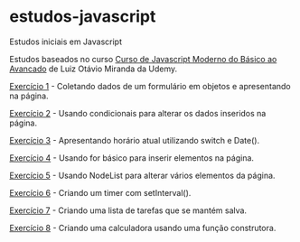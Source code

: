 # estudos-javascript
Estudos iniciais em Javascript

Estudos baseados no curso [Curso de Javascript Moderno do Básico ao Avancado](https://www.udemy.com/course/curso-de-javascript-moderno-do-basico-ao-avancado/) de Luiz Otávio Miranda da Udemy.


[Exercício 1](https://lucasgdo.github.io/estudos-javascript/exercicio1/) - Coletando dados de um formulário em objetos e apresentando na página.

[Exercício 2](https://lucasgdo.github.io/estudos-javascript/exercicio2/) - Usando condicionais para alterar os dados inseridos na página.

[Exercício 3](https://lucasgdo.github.io/estudos-javascript/exercicio3/) - Apresentando horário atual utilizando switch e Date().

[Exercício 4](https://lucasgdo.github.io/estudos-javascript/exercicio4/) - Usando for básico para inserir elementos na página.

[Exercício 5](https://lucasgdo.github.io/estudos-javascript/exercicio5) - Usando NodeList para alterar vários elementos da página.

[Exercício 6](https://lucasgdo.github.io/estudos-javascript/exercicio6) - Criando um timer com setInterval().

[Exercício 7](https://lucasgdo.github.io/estudos-javascript/exercicio7) - Criando uma lista de tarefas que se mantém salva.

[Exercício 8](https://lucasgdo.github.io/estudos-javascript/exercicio8) - Criando uma calculadora usando uma função construtora.